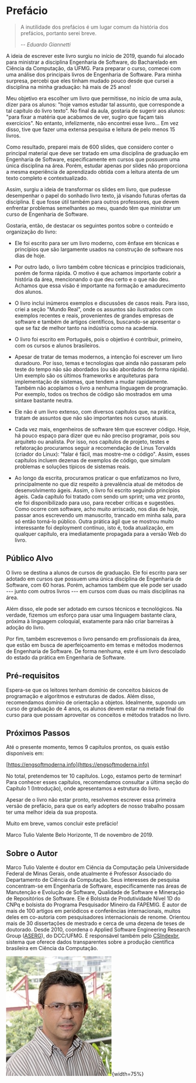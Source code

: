 # Prefácio

> A inutilidade dos prefácios é um lugar comum da história dos prefácios, portanto serei breve.
>
> -- <cite>Eduardo Giannetti</cite>


A ideia de escrever este livro surgiu no início de 2019, quando fui alocado para ministrar a disciplina Engenharia de Software, do Bacharelado em Ciência da Computação, da UFMG. Para preparar o curso, comecei com uma análise dos principais livros de Engenharia de Software. Para minha surpresa, percebi que eles tinham mudado pouco desde que cursei a disciplina na minha graduação: há mais de 25 anos!

Meu objetivo era escolher um livro que permitisse, no início de uma aula, dizer para os alunos: "hoje vamos estudar tal assunto, que corresponde a tal capítulo do livro texto". No final da aula, gostaria de sugerir aos alunos: "para fixar a matéria que acabamos de ver, sugiro que façam tais exercícios". No entanto, infelizmente, não encontrei esse livro… Em vez disso, tive que fazer uma extensa pesquisa e leitura de pelo menos 15 livros. 

Como resultado, preparei mais de 600 slides, que considero conter o principal material que deve ser tratado em uma disciplina de graduação em Engenharia de Software, especificamente em cursos que possuem uma única disciplina na área. Porém, estudar apenas por slides não proporciona a mesma experiência de aprendizado obtida com a leitura atenta de um texto completo e contextualizado.

Assim, surgiu a ideia de transformar os slides em livro, que pudesse desempenhar o papel do sonhado livro texto, já visando futuras ofertas da disciplina. E que fosse útil também para outros professores, que devem enfrentar problemas semelhantes ao meu, quando têm que ministrar um curso de Engenharia de Software. 

Gostaria, então, de destacar os seguintes pontos sobre o conteúdo e organização do livro:

* Ele foi escrito para ser um livro moderno, com ênfase em técnicas e princípios que são largamente usados na construção de software nos dias de hoje. 

* Por outro lado, o livro também cobre técnicas e princípios tradicionais, porém de forma rápida. O motivo é que achamos importante cobrir a história da área, mencionando o que deu certo e o que não deu. Achamos que essa visão é importante na formação e amadurecimento dos alunos.

* O livro inclui inúmeros exemplos e discussões de casos reais. Para isso, criei a seção "Mundo Real", onde os assuntos são ilustrados com exemplos recentes e reais, provenientes de grandes empresas de software e também de artigos científicos, buscando-se apresentar o que se faz de melhor tanto na indústria como na academia.

* O livro foi escrito em Português, pois o objetivo é contribuir, primeiro, com os cursos e alunos brasileiros.

* Apesar de tratar de temas modernos, a intenção foi escrever um livro duradouro. Por isso, temas e tecnologias que ainda não passaram pelo teste do tempo não são abordados (ou são abordados de forma rápida). Um exemplo são os últimos frameworks e arquiteturas para implementação de sistemas, que tendem a mudar rapidamente. Também não acoplamos o livro a nenhuma linguagem de programação. Por exemplo, todos os trechos de código são mostrados em uma sintaxe bastante neutra. 

* Ele não é um livro extenso, com diversos capítulos que, na prática, tratam de assuntos que não são importantes nos cursos atuais.

* Cada vez mais, engenheiros de software têm que escrever código. Hoje, há pouco espaço para dizer que eu não preciso programar, pois sou arquiteto ou analista. Por isso, nos capítulos de projeto, testes e refatoração procuramos seguir a recomendação de Linus Torvalds (criador do Linux): "falar é fácil, mas mostre-me o código". Assim, esses capítulos incluem dezenas de exemplos de código, que simulam problemas e soluções típicos de sistemas reais.

* Ao longo da escrita, procuramos praticar o que enfatizamos no livro, principalmente no que diz respeito à prevalência atual de métodos de desenvolvimento ágeis. Assim, o livro foi escrito seguindo princípios ágeis. Cada capítulo foi tratado com sendo um sprint; uma vez pronto, ele foi disponibilizado para uso, para receber críticas e sugestões. Como ocorre com software, acho muito arriscado, nos dias de hoje, passar anos escrevendo um manuscrito, trancado em minha sala, para só então torná-lo público. Outra prática ágil que se mostrou muito interessante foi deployment contínuo, isto é, toda atualização, em qualquer capítulo, era imediatamente propagada para a versão Web do livro.

## Público Alvo

O livro se destina a alunos de cursos de graduação. Ele foi escrito para ser adotado em cursos que possuem uma única disciplina de Engenharia de Software, com 60 horas. Porém, achamos também que ele pode ser usado --- junto com outros livros --- em cursos com duas ou mais disciplinas na área.

Além disso, ele pode ser adotado em cursos técnicos e tecnológicos. Na verdade, fizemos um esforço para usar uma linguagem bastante clara, próxima à linguagem coloquial, exatamente para não criar barreiras à adoção do livro.

Por fim, também escrevemos o livro pensando em profissionais da área, que estão em busca de aperfeiçoamento em temas e métodos modernos de Engenharia de Software. De forma nenhuma, este é um livro descolado do estado da prática em Engenharia de Software.

## Pré-requisitos

Espera-se que os leitores tenham domínio de conceitos básicos de programação e algoritmos e estruturas de dados. Além disso, recomendamos domínio de orientação a objetos. Idealmente, supondo um curso de graduação de 4 anos, os alunos devem estar na metade final do curso para que possam aproveitar os conceitos e métodos tratados no livro.

## Próximos Passos

Até o presente momento, temos 9 capítulos prontos, os quais estão disponíveis em:

[https://engsoftmoderna.info](https://engsoftmoderna.info)

No total, pretendemos ter 10 capítulos. Logo, estamos perto de terminar! Para conhecer esses capítulos, recomendamos consultar a última seção do Capítulo 1 (Introdução), onde apresentamos a estrutura do livro. 

Apesar de o livro não estar pronto, resolvemos escrever essa primeira versão de prefácio, para que os early adopters de nosso trabalho possam ter uma melhor ideia da sua proposta.

Muito em breve, vamos concluir este prefácio!

Marco Tulio Valente
Belo Horizonte, 11 de novembro de 2019.

## Sobre o Autor

Marco Tulio Valente é doutor em Ciência da Computação pela Universidade Federal de Minas Gerais, onde atualmente é Professor Associado do Departamento de Ciência da Computação. Seus interesses de pesquisa concentram-se em Engenharia de Software, especificamente nas áreas de Manutenção e Evolução de Software, Qualidade de Software e Mineração de Repositórios de Software. Ele é Bolsista de Produtividade Nível 1D do CNPq e bolsista do Programa Pesquisador Mineiro da FAPEMIG. É autor de mais de 100 artigos em periódicos e conferências internacionais, muitos deles em co-autoria com pesquisadores internacionais de renome. Orientou mais de 30 dissertações de mestrado e cerca de uma dezena de teses de doutorado. Desde 2010, coordena o Applied Software Engineering Research Group ([ASERG](http://aserg.labsoft.dcc.ufmg.br/)), do DCC/UFMG. É responsável também pelo 
[CSIndexbr](https://csindexbr.org/), sistema que oferece dados transparentes sobre a produção científica brasileira em Ciência da Computação.

![](figs/cap0/mtov.png){width=75%}
